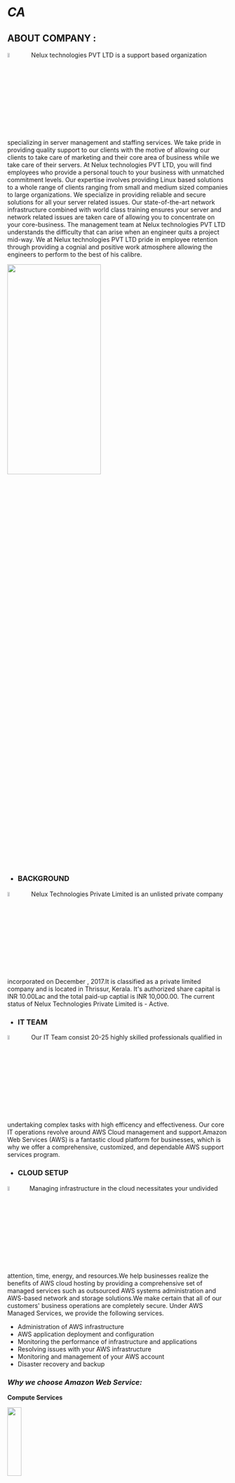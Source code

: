 # *CA*

## **ABOUT COMPANY** : 
<img src="https://clipground.com/images/about-me-icon-png-2.png" width=10% height=5%> Nelux technologies PVT LTD is a support based organization specializing in server management and staffing services. We take pride in providing quality support to our clients with the motive of allowing our clients to take care of marketing and their core area of business while we take care of their servers. At Nelux technologies PVT LTD, you will find employees who provide a personal touch to your business with unmatched commitment levels. Our expertise involves providing Linux based solutions to a whole range of clients ranging from small and medium sized companies to large organizations. We specialize in providing reliable and secure solutions for all your server related issues. Our state-of-the-art network infrastructure combined with world class training ensures your server and network related issues are taken care of allowing you to concentrate on your core-business. The management team at Nelux technologies PVT LTD understands the difficulty that can arise when an engineer quits a project mid-way. We at Nelux technologies PVT LTD pride in employee retention through providing a cognial and positive work atmosphere allowing the engineers to perform to the best of his calibre.



<img src="https://th.bing.com/th/id/OIP.Wlp7lN0BBU6CgUlDCHEejAHaB1?pid=ImgDet&rs=1" width=65% height=35%>


- ### **BACKGROUND**
<img src="https://static.thenounproject.com/png/1716829-200.png" width=10% height=5%> Nelux Technologies Private Limited is an unlisted private company incorporated on December , 2017.It is classified as a private limited company and is located in Thrissur, Kerala. It's authorized share capital is INR 10.00Lac and the total paid-up captial is INR 10,000.00. The current status of Nelux Technologies Private Limited is - Active.



- ### **IT TEAM**
<img src="https://th.bing.com/th/id/R.fc1a258f7c917728f89398f4e44bd90d?rik=hMTfURUuKlAQUw&riu=http%3a%2f%2fcdn.onlinewebfonts.com%2fsvg%2fdownload_328097.png&ehk=NQlUJ2diAFGm7SgVnzpmL9D5TeXxZQPtKFnPAD4IsxE%3d&risl=&pid=ImgRaw&r=0" width=10% height=5%> Our IT Team consist 20-25 highly skilled professionals qualified in undertaking complex tasks with high efficency and effectiveness. Our core IT operations revolve around AWS Cloud management and support.Amazon Web Services (AWS) is a fantastic cloud platform for businesses, which is why we offer a comprehensive, customized, and dependable AWS support services program.


- ### **CLOUD SETUP**
<img src="https://th.bing.com/th/id/R.102fb3214b0b2a2c2a38b2b6b09a18f0?rik=ZwiUVNL8gG7tJg&riu=http%3a%2f%2fcdn.onlinewebfonts.com%2fsvg%2fimg_459341.png&ehk=dltalgHXNg0a6o2w%2bgEy7heimFO2ZOlcDsgpBTcNroc%3d&risl=&pid=ImgRaw&r=0" width=10% height=5%>Managing infrastructure in the cloud necessitates your undivided attention, time, energy, and resources.We help businesses realize the benefits of AWS cloud hosting by providing a comprehensive set of managed services such as outsourced AWS systems administration and AWS-based network and storage solutions.We make certain that all of our customers' business operations are completely secure. Under AWS Managed Services, we provide the following services. 
- Administration of AWS infrastructure 
- AWS application deployment and configuration 
- Monitoring the performance of infrastructure and applications 
- Resolving issues with your AWS infrastructure 
- Monitoring and management of your AWS account 
- Disaster recovery and backup  

### *Why we choose Amazon Web Service:*

**Compute Services**

<img src="https://imgix.datadoghq.com/img/aws-integrations/amazon_ec2.png" width=25% height=20%>

Elastic compute cloud (EC2) which The fact that you do not have to invest in hardware is a fantastic feature of EC2. AWS EC2 allows you to develop and deploy applications much more quickly.

**PaaS**

<img src="https://datadog-docs.imgix.net/images/integrations_logos/amazon_elasticbeanstalk-a9653a7f.png?w=180" width=25% height=20%>

The benefits of AWS Elastic Beanstalk include:
- Quick and easy application uploading process
- Ease of infrastructure operation
- Auto Scaling Settings
- Complete control over AWS resources 
- Simplified pricing

**VPS**

<img src="https://img1.daumcdn.net/thumb/R800x0/?scode=mtistory2&fname=https:%2F%2Ft1.daumcdn.net%2Fcfile%2Ftistory%2F99117B355F19748917" width=25% height=20%>

- It is simple to use. Lightsail runs on pre-installed software, eliminating the need for novices to learn complex concepts and procedures. Instead, it's more of a plug-and-play model.
- It's affordable: AWS Lightsail subscriptions are free for the first month, and as the price ranges mentioned earlier show, it's very cost-effective. Furthermore, there are no costly surprises. The pricing system is reliable and consistent.
- It has excellent customer service. Lightsail takes advantage of the vast Amazon Web Services ecosystem. There is also round-the-clock support and consolidated billing.
- It is easily accessible. The Lightsail Container Service allows users to run containerized applications in the cloud and then easily access them via the Internet. Lightsail also has an excellent user interface.
- It's dependable: Because LightSail's services use Amazon's cloud infrastructure and data centers, there's less chance of failure or the need for replacements.
- It's all too familiar. In the digital world, Amazon is a well-known and trusted brand. Developers and businesses can rely on AWS Lightsail for web hosting and application development.
- It can be upgraded. Users can choose to upgrade to EC2. EC2 vs AWS Lightsail

**Docker/Kurernetes containers** 

<img src="https://johnmuschelli.com/jsm_2018/figure/docker.png" width=15% height=10%>

Pros of using Docker on AWS:

- Dependency and server hardware management are managed separately.
- The development environment is (internally) identical to the production environment.
- Because of dependency management, not everyone requires intimate knowledge of every component of your technology stack.
- AWS SDK or a third-party tool allows for simple custom task and service scheduling.
- Utilize available resources by assigning tasks to EC2s with sufficient free resources and using auto-scaling when tasks require more resources

**Integrate Systems and run backend logic processes on Lambda**

<img src="https://i1.wp.com/blog.contactsunny.com/wp-content/uploads/2019/11/aws_lambda_logo.png?fit=290%2C300&ssl=1" width=10% height=9%>

AWS Lambda is an Amazon Web Services service that allows you to run your code when a specific event occurs, which you define, or when certain conditions are met, and AWS automatically manages, scales your computing resources; there is no need to provision the resources or manage your servers; this service allows you to create your back-end service that will operate on scale, performance, and security, and will be serverless; your payment will be calculated on the basis of usage.

**Automatically scale instances**

<img src="https://www.section.io/engineering-education/autoscaling-in-amazon-web-services/aws-autoscaling.png" width=55% height=25%>


### *A thought for Microsoft Azure:*

**Compute Services**

The virtual machine is a virtual computer that runs on top of a physical computing device.It is a computer file or folder that functions like a physical computer but exists only in virtual form.It functions in the same way as other programs or applications that run within the computer and its window.It improves the user experience because they are running a virtual computer on the same host computer. Instead of using the virus-infected OS in the device, the user can test the operating system using the virtual environment created by the virtual machine.
In comparison to AWS's Elastic compute cloud (EC2), a virtual machine is an expensive investment that must sacrifice performance and efficiency in the results, and it has a complex structure.

**PaaS**

Microsoft Azure App Services is a Microsoft-designed platform for developing, testing, deploying, and managing applications and services in Microsoft-managed data centers.
Elastic Beanstalk is an AWS service for deploying and scaling web applications and services written in Java,.NET, PHP, Node.js, Python, Ruby, Go, and Docker on well-known platforms such as Apache, Nginx, Passenger, and IIS.

**VPS**

Azure Virtual Machines are image service instances that provide scalable computing resources on-demand and with usage-based pricing. A virtual machine, in general, behaves like a server: It's a computer within a computer that gives the user the same experience as the host operating system.

**

## **CONCLUSION**

On one hand AWS provides numerous services whilst Microsoft azure on the other hand provides only a hand full of similar services.Azure is comparatively easier to handle but less economical than AWS.Hence it can be concluded through empirical  evidence  that AWS is a better option to opt for. 



